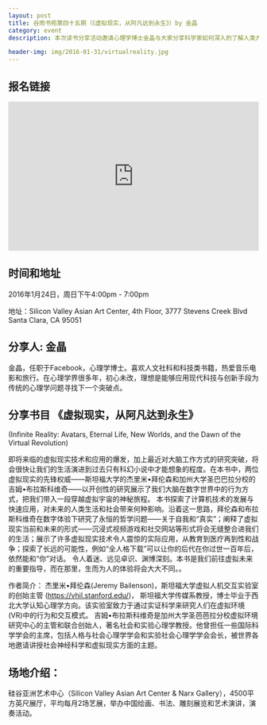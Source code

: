 ```yaml
---
layout: post
title: 谷雨书苑第四十五期（《虚拟现实，从阿凡达到永生》）by 金晶
category: event
description: 本次读书分享活动邀请心理学博士金晶与大家分享科学家如何深入的了解人类大脑在数字世界中的行为方式并探索计算机发展技术对我们在现实生活中的应用和发展。

header-img: img/2016-01-31/virtualreality.jpg
---
```




## 报名链接
<div style="width:100%; text-align:left;" ><iframe  src="https://www.eventbrite.com/e/by-tickets-21024493827" frameborder="0" height="300" width="100%" vspace="0" hspace="0" marginheight="5" marginwidth="5" scrolling="auto" allowtransparency="true"></iframe></div>

## 时间和地址
2016年1月24日，周日下午4:00pm - 7:00pm

地址：Silicon Valley Asian Art Center, 4th Floor, 3777 Stevens Creek Blvd Santa Clara, CA 95051

## 分享人: 金晶
金晶，任职于Facebook，心理学博士。喜欢人文社科和科技类书籍，热爱音乐电影和旅行。在心理学界很多年，初心未改，理想是能够应用现代科技与创新手段为传统的心理学问题寻找下一个突破点。


## 分享书目 《虚拟现实，从阿凡达到永生》
(Infinite Reality: Avatars, Eternal Life, New Worlds, and the Dawn of the Virtual Revolution)

即将来临的虚拟现实技术和应用的爆发，加上最近对大脑工作方式的研究突破，将会很快让我们的生活演进到过去只有科幻小说中才能想象的程度。在本书中，两位虚拟现实的先锋权威——斯坦福大学的杰里米•拜伦森和加州大学圣巴巴拉分校的吉姆•布拉斯科维奇——以开创性的研究展示了我们大脑在数字世界中的行为方式，把我们带入一段穿越虚拟宇宙的神秘旅程。
本书探索了计算机技术的发展与快速应用，对未来的人类生活和社会带来何种影响。沿着这一思路，拜伦森和布拉斯科维奇在数字体验下研究了永恒的哲学问题——关于自我和“真实”；阐释了虚拟现实当前和未来的形式——沉浸式视频游戏和社交网站等形式将会无缝整合进我们的生活；展示了许多虚拟现实技术令人震惊的实际应用，从教育到医疗再到性和战争；探索了长远的可能性，例如“全人格下载”可以让你的后代在你过世一百年后，依然能和“你”对话。
令人着迷、远见卓识、渊博深刻。本书是我们前往虚拟未来的重要指导，而在那里，生而为人的体验将会大大不同。。


作者简介：
杰里米•拜伦森(Jeremy Bailenson)，斯坦福大学虚拟人机交互实验室的创始主管 (https://vhil.stanford.edu/)， 斯坦福大学传媒系教授，博士毕业于西北大学认知心理学方向。该实验室致力于通过实证科学来研究人们在虚拟环境(VR)中的行为和交互模式。
吉姆•布拉斯科维奇是加州大学圣芭芭拉分校虚拟环境研究中心的主管和联合创始人，著名社会和实验心理学教授。他曾担任一些国际科学学会的主席，包括人格与社会心理学学会和实验社会心理学学会会长，被世界各地邀请讲授社会神经科学和虚拟现实方面的主题。




## 场地介绍：
硅谷亚洲艺术中心（Silicon Valley Asian Art Center & Narx Gallery），4500平方英尺展厅，平均每月2场艺展，举办中国绘画、书法、雕刻展览和艺术演讲，演奏活动。
